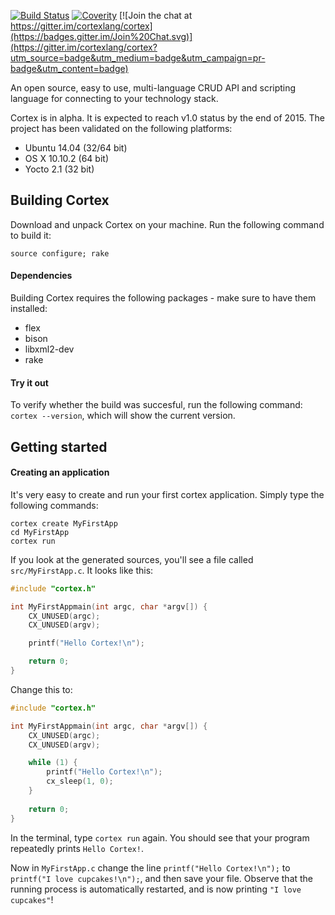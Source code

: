 [![Build Status](https://travis-ci.org/cortexlang/cortex.svg?branch=master)](https://travis-ci.org/Seldomberry/cortex) [![Coverity](https://scan.coverity.com/projects/3807/badge.svg)](https://scan.coverity.com/projects/3807) [![Join the chat at https://gitter.im/cortexlang/cortex](https://badges.gitter.im/Join%20Chat.svg)](https://gitter.im/cortexlang/cortex?utm_source=badge&utm_medium=badge&utm_campaign=pr-badge&utm_content=badge)

An open source, easy to use, multi-language CRUD API and scripting language for connecting to your technology stack.

Cortex is in alpha. It is expected to reach v1.0 status by the end of 2015. The project has been validated on the following platforms:
 * Ubuntu 14.04 (32/64 bit)
 * OS X 10.10.2 (64 bit)
 * Yocto 2.1 (32 bit)

## Building Cortex
Download and unpack Cortex on your machine. Run the following command to build it:
```
source configure; rake
```
#### Dependencies
Building Cortex requires the following packages - make sure to have them installed:
 * flex
 * bison
 * libxml2-dev
 * rake

#### Try it out
To verify whether the build was succesful, run the following command: `cortex --version`, which will show the current version.

## Getting started
#### Creating an application
It's very easy to create and run your first cortex application. Simply type the following commands:
```
cortex create MyFirstApp
cd MyFirstApp
cortex run
```
If you look at the generated sources, you'll see a file called `src/MyFirstApp.c`. It looks like this:
```c
#include "cortex.h"

int MyFirstAppmain(int argc, char *argv[]) {
    CX_UNUSED(argc);
    CX_UNUSED(argv);

    printf("Hello Cortex!\n");

    return 0;
}
```
Change this to:
```c
#include "cortex.h"

int MyFirstAppmain(int argc, char *argv[]) {
    CX_UNUSED(argc);
    CX_UNUSED(argv);

    while (1) {
        printf("Hello Cortex!\n");
        cx_sleep(1, 0);
    }
    
    return 0;
}
```
In the terminal, type `cortex run` again. You should see that your program repeatedly prints `Hello Cortex!`. 

Now in `MyFirstApp.c` change the line `printf("Hello Cortex!\n");` to `printf("I love cupcakes!\n");`, and then save your file. Observe that the running process is automatically restarted, and is now printing `"I love cupcakes"`!
